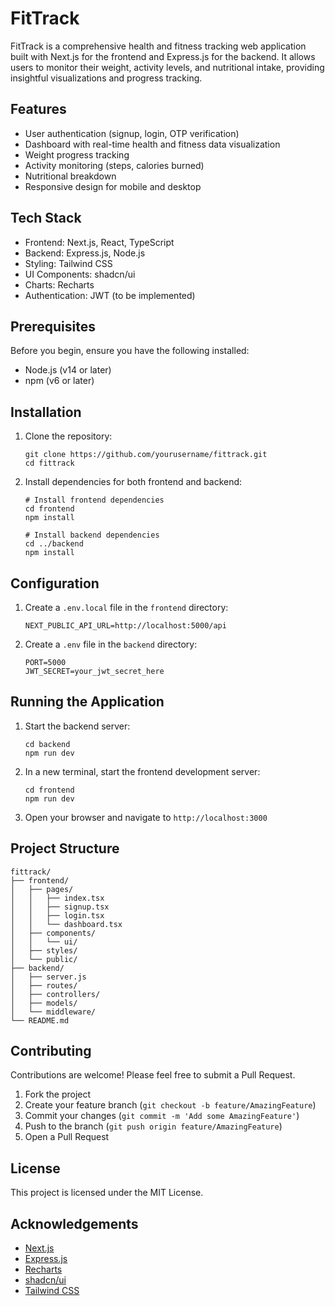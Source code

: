 # FitTrack

FitTrack is a comprehensive health and fitness tracking web application built with Next.js for the frontend and Express.js for the backend. It allows users to monitor their weight, activity levels, and nutritional intake, providing insightful visualizations and progress tracking.

## Features

- User authentication (signup, login, OTP verification)
- Dashboard with real-time health and fitness data visualization
- Weight progress tracking
- Activity monitoring (steps, calories burned)
- Nutritional breakdown
- Responsive design for mobile and desktop

## Tech Stack

- Frontend: Next.js, React, TypeScript
- Backend: Express.js, Node.js
- Styling: Tailwind CSS
- UI Components: shadcn/ui
- Charts: Recharts
- Authentication: JWT (to be implemented)

## Prerequisites

Before you begin, ensure you have the following installed:

- Node.js (v14 or later)
- npm (v6 or later)

## Installation

1. Clone the repository:

   ```
   git clone https://github.com/yourusername/fittrack.git
   cd fittrack
   ```

2. Install dependencies for both frontend and backend:

   ```
   # Install frontend dependencies
   cd frontend
   npm install

   # Install backend dependencies
   cd ../backend
   npm install
   ```

## Configuration

1. Create a `.env.local` file in the `frontend` directory:

   ```
   NEXT_PUBLIC_API_URL=http://localhost:5000/api
   ```

2. Create a `.env` file in the `backend` directory:
   ```
   PORT=5000
   JWT_SECRET=your_jwt_secret_here
   ```

## Running the Application

1. Start the backend server:

   ```
   cd backend
   npm run dev
   ```

2. In a new terminal, start the frontend development server:

   ```
   cd frontend
   npm run dev
   ```

3. Open your browser and navigate to `http://localhost:3000`

## Project Structure

```
fittrack/
├── frontend/
│   ├── pages/
│   │   ├── index.tsx
│   │   ├── signup.tsx
│   │   ├── login.tsx
│   │   └── dashboard.tsx
│   ├── components/
│   │   └── ui/
│   ├── styles/
│   └── public/
├── backend/
│   ├── server.js
│   ├── routes/
│   ├── controllers/
│   ├── models/
│   └── middleware/
└── README.md
```

## Contributing

Contributions are welcome! Please feel free to submit a Pull Request.

1. Fork the project
2. Create your feature branch (`git checkout -b feature/AmazingFeature`)
3. Commit your changes (`git commit -m 'Add some AmazingFeature'`)
4. Push to the branch (`git push origin feature/AmazingFeature`)
5. Open a Pull Request

## License

This project is licensed under the MIT License.

## Acknowledgements

- [Next.js](https://nextjs.org/)
- [Express.js](https://expressjs.com/)
- [Recharts](https://recharts.org/)
- [shadcn/ui](https://ui.shadcn.com/)
- [Tailwind CSS](https://tailwindcss.com/)
